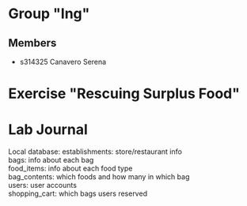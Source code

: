 # Group "Ing"

## Members
- s314325 Canavero Serena

# Exercise "Rescuing Surplus Food"

# Lab Journal

Local database: 
establishments: store/restaurant info  
bags: info about each bag  
food_items: info about each food type  
bag_contents: which foods and how many in which bag  
users: user accounts  
shopping_cart: which bags users reserved  
